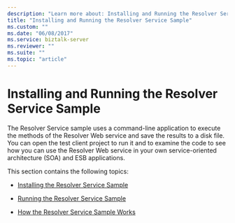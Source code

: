 ```yaml
---
description: "Learn more about: Installing and Running the Resolver Service Sample"
title: "Installing and Running the Resolver Service Sample"
ms.custom: ""
ms.date: "06/08/2017"
ms.service: biztalk-server
ms.reviewer: ""
ms.suite: ""
ms.topic: "article"
---
```

# Installing and Running the Resolver Service Sample
The Resolver Service sample uses a command-line application to execute the methods of the Resolver Web service and save the results to a disk file. You can open the test client project to run it and to examine the code to see how you can use the Resolver Web service in your own service-oriented architecture (SOA) and ESB applications.  
  
 This section contains the following topics:  
  
-   [Installing the Resolver Service Sample](../esb-toolkit/installing-the-resolver-service-sample.md)  
  
-   [Running the Resolver Service Sample](../esb-toolkit/running-the-resolver-service-sample.md)  
  
-   [How the Resolver Service Sample Works](../esb-toolkit/how-the-resolver-service-sample-works.md)
